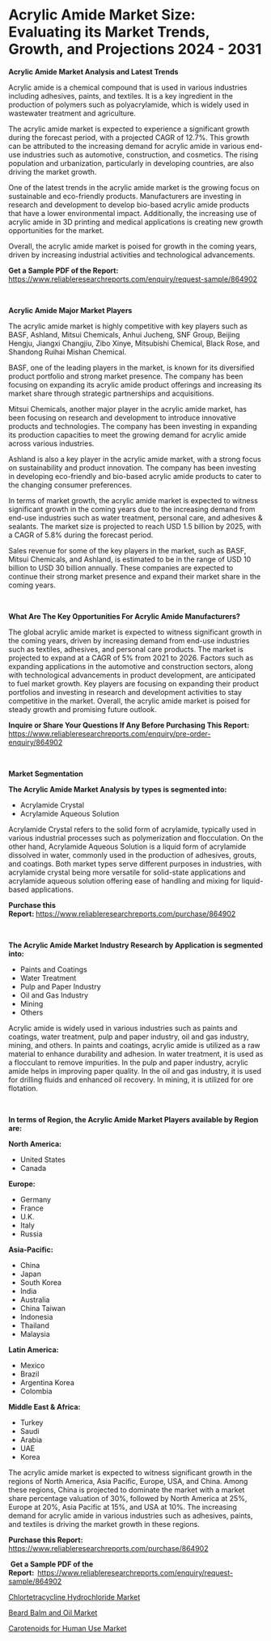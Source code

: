 <p><h1>Acrylic Amide Market Size: Evaluating its Market Trends, Growth, and Projections 2024 - 2031</h1></p><p><strong>Acrylic Amide Market Analysis and Latest Trends</strong></p>
<p><p>Acrylic amide is a chemical compound that is used in various industries including adhesives, paints, and textiles. It is a key ingredient in the production of polymers such as polyacrylamide, which is widely used in wastewater treatment and agriculture.</p><p>The acrylic amide market is expected to experience a significant growth during the forecast period, with a projected CAGR of 12.7%. This growth can be attributed to the increasing demand for acrylic amide in various end-use industries such as automotive, construction, and cosmetics. The rising population and urbanization, particularly in developing countries, are also driving the market growth.</p><p>One of the latest trends in the acrylic amide market is the growing focus on sustainable and eco-friendly products. Manufacturers are investing in research and development to develop bio-based acrylic amide products that have a lower environmental impact. Additionally, the increasing use of acrylic amide in 3D printing and medical applications is creating new growth opportunities for the market.</p><p>Overall, the acrylic amide market is poised for growth in the coming years, driven by increasing industrial activities and technological advancements.</p></p>
<p><strong>Get a Sample PDF of the Report:&nbsp;</strong> <a href="https://www.reliableresearchreports.com/enquiry/request-sample/864902">https://www.reliableresearchreports.com/enquiry/request-sample/864902</a></p>
<p>&nbsp;</p>
<p><strong>Acrylic Amide Major Market Players</strong></p>
<p><p>The acrylic amide market is highly competitive with key players such as BASF, Ashland, Mitsui Chemicals, Anhui Jucheng, SNF Group, Beijing Hengju, Jiangxi Changjiu, Zibo Xinye, Mitsubishi Chemical, Black Rose, and Shandong Ruihai Mishan Chemical.</p><p>BASF, one of the leading players in the market, is known for its diversified product portfolio and strong market presence. The company has been focusing on expanding its acrylic amide product offerings and increasing its market share through strategic partnerships and acquisitions.</p><p>Mitsui Chemicals, another major player in the acrylic amide market, has been focusing on research and development to introduce innovative products and technologies. The company has been investing in expanding its production capacities to meet the growing demand for acrylic amide across various industries.</p><p>Ashland is also a key player in the acrylic amide market, with a strong focus on sustainability and product innovation. The company has been investing in developing eco-friendly and bio-based acrylic amide products to cater to the changing consumer preferences.</p><p>In terms of market growth, the acrylic amide market is expected to witness significant growth in the coming years due to the increasing demand from end-use industries such as water treatment, personal care, and adhesives & sealants. The market size is projected to reach USD 1.5 billion by 2025, with a CAGR of 5.8% during the forecast period.</p><p>Sales revenue for some of the key players in the market, such as BASF, Mitsui Chemicals, and Ashland, is estimated to be in the range of USD 10 billion to USD 30 billion annually. These companies are expected to continue their strong market presence and expand their market share in the coming years.</p></p>
<p>&nbsp;</p>
<p><strong>What Are The Key Opportunities For Acrylic Amide Manufacturers?</strong></p>
<p><p>The global acrylic amide market is expected to witness significant growth in the coming years, driven by increasing demand from end-use industries such as textiles, adhesives, and personal care products. The market is projected to expand at a CAGR of 5% from 2021 to 2026. Factors such as expanding applications in the automotive and construction sectors, along with technological advancements in product development, are anticipated to fuel market growth. Key players are focusing on expanding their product portfolios and investing in research and development activities to stay competitive in the market. Overall, the acrylic amide market is poised for steady growth and promising future outlook.</p></p>
<p><strong>Inquire or Share Your Questions If Any Before Purchasing This Report:</strong> <a href="https://www.reliableresearchreports.com/enquiry/pre-order-enquiry/864902">https://www.reliableresearchreports.com/enquiry/pre-order-enquiry/864902</a></p>
<p>&nbsp;</p>
<p><strong>Market Segmentation</strong></p>
<p><strong>The Acrylic Amide Market Analysis by types is segmented into:</strong></p>
<p><ul><li>Acrylamide Crystal</li><li>Acrylamide Aqueous Solution</li></ul></p>
<p><p>Acrylamide Crystal refers to the solid form of acrylamide, typically used in various industrial processes such as polymerization and flocculation. On the other hand, Acrylamide Aqueous Solution is a liquid form of acrylamide dissolved in water, commonly used in the production of adhesives, grouts, and coatings. Both market types serve different purposes in industries, with acrylamide crystal being more versatile for solid-state applications and acrylamide aqueous solution offering ease of handling and mixing for liquid-based applications.</p></p>
<p><strong>Purchase this Report:&nbsp;</strong><a href="https://www.reliableresearchreports.com/purchase/864902">https://www.reliableresearchreports.com/purchase/864902</a></p>
<p>&nbsp;</p>
<p><strong>The Acrylic Amide Market Industry Research by Application is segmented into:</strong></p>
<p><ul><li>Paints and Coatings</li><li>Water Treatment</li><li>Pulp and Paper Industry</li><li>Oil and Gas Industry</li><li>Mining</li><li>Others</li></ul></p>
<p><p>Acrylic amide is widely used in various industries such as paints and coatings, water treatment, pulp and paper industry, oil and gas industry, mining, and others. In paints and coatings, acrylic amide is utilized as a raw material to enhance durability and adhesion. In water treatment, it is used as a flocculant to remove impurities. In the pulp and paper industry, acrylic amide helps in improving paper quality. In the oil and gas industry, it is used for drilling fluids and enhanced oil recovery. In mining, it is utilized for ore flotation.</p></p>
<p>&nbsp;</p>
<p><strong>In terms of Region, the Acrylic Amide Market Players available by Region are:</strong></p>
<p>
    <p> <strong> North America: </strong>
        <ul>
            <li>United States</li>
            <li>Canada</li>
        </ul>
        </p> 
    <p> <strong> Europe: </strong>
        <ul>
            <li>Germany</li>
            <li>France</li>
            <li>U.K.</li>
            <li>Italy</li>
            <li>Russia</li>
        </ul>
        </p> 
    <p> <strong> Asia-Pacific: </strong>
        <ul>
            <li>China</li>
            <li>Japan</li>
            <li>South Korea</li>
            <li>India</li>
            <li>Australia</li>
            <li>China Taiwan</li>
            <li>Indonesia</li>
            <li>Thailand</li>
            <li>Malaysia</li>
        </ul>
        </p> 
    <p> <strong> Latin America: </strong>
        <ul>
            <li>Mexico</li>
            <li>Brazil</li>
            <li>Argentina Korea</li>
            <li>Colombia</li>
        </ul>
        </p> 
    <p> <strong> Middle East & Africa: </strong>
        <ul>
            <li>Turkey</li>
            <li>Saudi</li>
            <li>Arabia</li>
            <li>UAE</li>
            <li>Korea</li>
        </ul>
    </p>
    </p>
<p><p>The acrylic amide market is expected to witness significant growth in the regions of North America, Asia Pacific, Europe, USA, and China. Among these regions, China is projected to dominate the market with a market share percentage valuation of 30%, followed by North America at 25%, Europe at 20%, Asia Pacific at 15%, and USA at 10%. The increasing demand for acrylic amide in various industries such as adhesives, paints, and textiles is driving the market growth in these regions.</p></p>
<p><strong>Purchase this Report: </strong><a href="https://www.reliableresearchreports.com/purchase/864902">https://www.reliableresearchreports.com/purchase/864902</a></p>
<p>&nbsp;<strong>Get a Sample PDF of the Report:&nbsp;&nbsp;</strong><a href="https://www.reliableresearchreports.com/enquiry/request-sample/864902">https://www.reliableresearchreports.com/enquiry/request-sample/864902</a></p>
<p><strong></strong></p>
<p><p><a href="https://view.publitas.com/reportprime-1/global-chlortetracycline-hydrochloride-market-by-types-applications-and-major-players-with-regional-growth-rate-analysis-and-development-situation-from-2024-to-2031/">Chlortetracycline Hydrochloride Market</a></p><p><a href="https://view.publitas.com/reportprime-1/beard-balm-and-oil-market-a-comprehensive-report-of-its-market-share-growth-trends-2024-2031/">Beard Balm and Oil Market</a></p><p><a href="https://view.publitas.com/reportprime-1/carotenoids-for-human-use-market-size-growth-outlook-from-2024-to-2031-projecting-at-markets-trends-analysis-by-application-regional-outlook-and-revenue/">Carotenoids for Human Use Market</a></p></p>